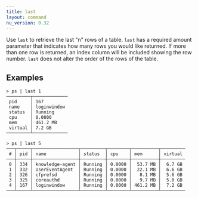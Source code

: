 ```yaml
---
title: last
layout: command
nu_version: 0.32
---
```


Use `last` to retrieve the last "n" rows of a table. `last` has a required amount parameter that indicates how many rows you would like returned. If more than one row is returned, an index column will be included showing the row number. `last` does not alter the order of the rows of the table.

## Examples

```shell
> ps | last 1
─────────┬─────────────
 pid     │ 167
 name    │ loginwindow
 status  │ Running
 cpu     │ 0.0000
 mem     │ 461.2 MB
 virtual │ 7.2 GB
─────────┴─────────────
```

```shell
> ps | last 5
───┬─────┬─────────────────┬─────────┬────────┬──────────┬─────────
 # │ pid │ name            │ status  │ cpu    │ mem      │ virtual
───┼─────┼─────────────────┼─────────┼────────┼──────────┼─────────
 0 │ 334 │ knowledge-agent │ Running │ 0.0000 │  53.7 MB │  6.7 GB
 1 │ 332 │ UserEventAgent  │ Running │ 0.0000 │  22.1 MB │  6.6 GB
 2 │ 326 │ cfprefsd        │ Running │ 0.0000 │   8.1 MB │  5.6 GB
 3 │ 325 │ coreauthd       │ Running │ 0.0000 │   9.7 MB │  5.0 GB
 4 │ 167 │ loginwindow     │ Running │ 0.0000 │ 461.2 MB │  7.2 GB
───┴─────┴─────────────────┴─────────┴────────┴──────────┴─────────
```

